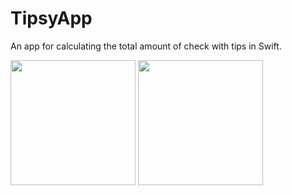 # TipsyApp
An app for calculating the total amount of check with tips in Swift.

<img src="https://github.com/cyeksan/TipsyApp/assets/34041050/187162a6-d6a0-4dc3-ba5c-fc3f04cadc19" width="200">
<img src="https://github.com/cyeksan/TipsyApp/assets/34041050/7c3f308e-5125-40bd-8f7c-e28251d2d849" width="200">

